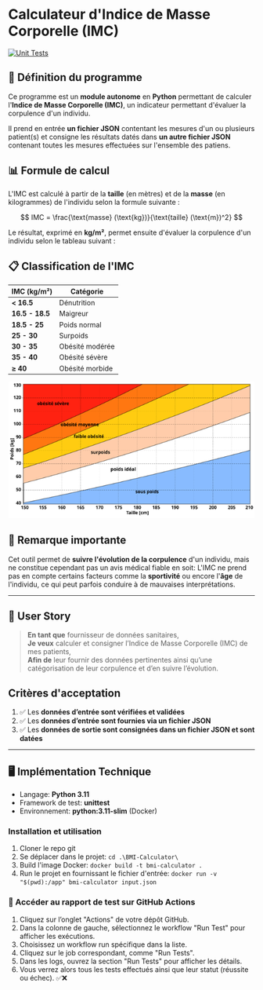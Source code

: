# Calculateur d'Indice de Masse Corporelle (IMC)

[![Unit Tests](https://github.com/Nakhiru/BMI-Calculator/actions/workflows/unit-tests.yml/badge.svg?branch=main)](https://github.com/Nakhiru/BMI-Calculator/actions/workflows/unit-tests.yml)

## 📌 Définition du programme

Ce programme est un **module autonome** en **Python** permettant de calculer l'**Indice de Masse Corporelle (IMC)**, un indicateur permettant d'évaluer la corpulence d'un individu.

Il prend en entrée **un fichier JSON** contentant les mesures d'un ou plusieurs patient(s) et consigne les résultats datés dans **un autre fichier JSON** contenant toutes les mesures effectuées sur l'ensemble des patiens.  

## 📊 Formule de calcul

L'IMC est calculé à partir de la **taille** (en mètres) et de la **masse** (en kilogrammes) de l'individu selon la formule suivante :

$$
IMC = \frac{\text{masse} (\text{kg})}{\text{taille} (\text{m})^2}
$$

Le résultat, exprimé en **kg/m²**, permet ensuite d'évaluer la corpulence d'un individu selon le tableau suivant :

## 📋 Classification de l'IMC

| IMC (kg/m²)       | Catégorie                 |
|-------------------|-------------------------|
| **< 16.5**       | Dénutrition              |
| **16.5 - 18.5**  | Maigreur                 |
| **18.5 - 25**    | Poids normal             |
| **25 - 30**      | Surpoids                 |
| **30 - 35**      | Obésité modérée          |
| **35 - 40**      | Obésité sévère           |
| **≥ 40**         | Obésité morbide          |

![Catégorisation de la corpulence](bmi.png)

## 🏥 Remarque importante

Cet outil permet de **suivre l'évolution de la corpulence** d'un individu, mais ne constitue cependant pas un avis médical fiable en soit:
L'IMC ne prend pas en compte certains facteurs comme la **sportivité** ou encore l'**âge** de l'individu, ce qui peut parfois conduire à de mauvaises interprétations.

---

## 🎯 User Story

> **En tant que** fournisseur de données sanitaires,  
> **Je veux** calculer et consigner l’Indice de Masse Corporelle (IMC) de mes patients,  
> **Afin de** leur fournir des données pertinentes ainsi qu’une catégorisation de leur corpulence et d’en suivre l’évolution.

## Critères d'acceptation

1. ✅ Les **données d’entrée sont vérifiées et validées**  
2. ✅ Les **données d’entrée sont fournies via un fichier JSON**  
3. ✅ Les **données de sortie sont consignées dans un fichier JSON et sont datées**  

---

## 🖥️ Implémentation Technique

- Langage: **Python 3.11**
- Framework de test: **unittest**
- Environnement: **python:3.11-slim** (Docker)

### Installation et utilisation

1. Cloner le repo git
2. Se déplacer dans le projet: ```cd .\BMI-Calculator\```
3. Build l'image Docker: ```docker build -t bmi-calculator .```
4. Run le projet en fournissant le fichier d'entrée: ```docker run -v "$(pwd):/app" bmi-calculator input.json```

### 📌 Accéder au rapport de test sur GitHub Actions

1. Cliquez sur l’onglet "Actions" de votre dépôt GitHub.
2. Dans la colonne de gauche, sélectionnez le workflow "Run Test" pour afficher les exécutions.
3. Choisissez un workflow run spécifique dans la liste.
4. Cliquez sur le job correspondant, comme "Run Tests".
5. Dans les logs, ouvrez la section "Run Tests" pour afficher les détails.
6. Vous verrez alors tous les tests effectués ainsi que leur statut (réussite ou échec). ✅❌
